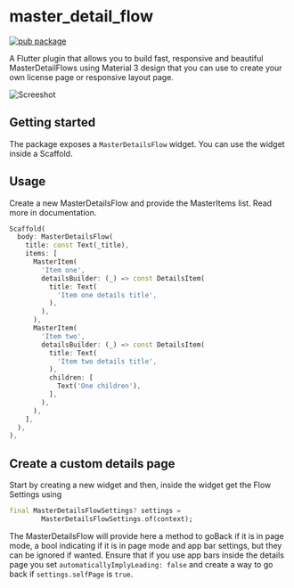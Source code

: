 # master_detail_flow
[![pub package](https://img.shields.io/pub/v/master_detail_flow?color=green)](https://pub.dartlang.org/packages/master_detail_flow)

A Flutter plugin that allows you to build fast, responsive and beautiful MasterDetailFlows using
Material 3 design that you can use to create your own license page or responsive layout page.

![Screeshot](https://github.com/2-5-perceivers/flutter_master_details_flow/raw/main/images/s1.png)

## Getting started

The package exposes a `MasterDetailsFlow` widget. You can use the widget inside a Scaffold.

## Usage

Create a new MasterDetailsFlow  and provide the MasterItems list. Read more in documentation.

```dart
Scaffold(
  body: MasterDetailsFlow(
    title: const Text(_title),
    items: [
      MasterItem(
        'Item one',
        detailsBuilder: (_) => const DetailsItem(
          title: Text(
            'Item one details title',
          ),
        ),
      ),
      MasterItem(
        'Item two',
        detailsBuilder: (_) => const DetailsItem(
          title: Text(
            'Item two details title',
          ),
          children: [
            Text('One children'),
          ],
        ),
      ),
    ],
  ),
),
```

## Create a custom details page
Start by creating a new widget and then, inside the widget get the Flow Settings using
```dart 
final MasterDetailsFlowSettings? settings =
        MasterDetailsFlowSettings.of(context);
```
The MasterDetailsFlow will provide here a method to goBack if it is in page mode, a bool indicating if it is in page mode and app bar settings, but they can be ignored if wanted. Ensure that if you use app bars inside the details page you set `automaticallyImplyLeading: false` and create a way to go back if `settings.selfPage` is `true`.
